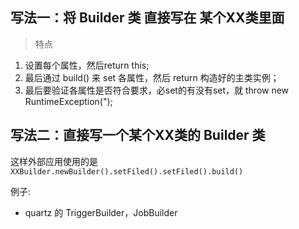 ## 写法一：将 Builder 类 直接写在 某个XX类里面

> 特点
1. 设置每个属性，然后return this;
2. 最后通过 build() 来 set 各属性，然后 return 构造好的主类实例；
3. 最后要验证各属性是否符合要求，必set的有没有set，就 throw new RuntimeException(");


## 写法二：直接写一个某个XX类的 Builder 类

这样外部应用使用的是`XXBuilder.newBuilder().setFiled().setFiled().build()`

例子:
* quartz 的 TriggerBuilder，JobBuilder